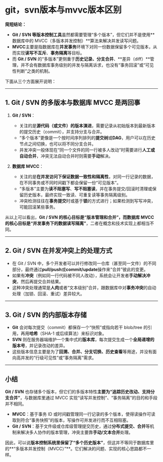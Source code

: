 # git，svn版本与mvvc版本区别

**简短结论：**

- **Git / SVN 等版本控制工具**虽然都需要管理“多个版本”，但它们并不是使用**数据库中的 MVCC（多版本并发控制）**算法来解决并发读写问题。
- **MVCC**主要是指数据库在**并发事务**环境下对同一份数据保留多个可见版本，从而实现**读写不互斥**、**事务隔离**等目标。
- 而 **Git / SVN** 的“多版本”更侧重于**历史记录、分支合并**、**差异（diff）**管理，并不会有数据库事务级别的并发与隔离诉求，也没有“事务回滚”或“可见性判断”之类的机制。

下面从三个方面展开说明：

---

## 1. Git / SVN 的多版本与数据库 MVCC 是两回事

1. **Git / SVN**：

   - 关注的是**源代码（或文件）的版本演进**，需要记录从初始版本到最新版本的提交历史（commit），并支持分支与合并。
   - “多个版本”更像是一个按时间序列排列的**提交树**或**DAG**，用户可以在历史节点之间切换，也可以将不同分支合并。
   - 并发冲突一般体现在“同一个文件的同一行被多人改动”时需要进行**人工或自动合并**，冲突无法自动合并时则需要**手动**解决。

2. **数据库 MVCC**：
   - 关注的是**在并发访问下保证数据一致性和隔离性**，对同一行记录的数据，在不同事务或不同时间戳下都会保留一份“可见版本”。
   - “多版本”主要为**读不阻塞写**、**写不阻塞读**，并在事务提交/回滚时清理或保留历史版本，最终实现一致读、可重复读等事务隔离级别。
   - 冲突检测往往在**事务提交**时或基于**锁**的方式进行；如果检测到写写冲突，可能回滚某些事务。

从以上可以看出，**Git / SVN 的核心目标是“版本管理和合并”，而数据库 MVCC 的核心目标是“并发事务下的数据读写隔离”**，二者在概念和技术实现上都相当不同。

---

## 2. Git / SVN 在并发冲突上的处理方式

- 在 Git / SVN 中，多个开发者可以并行修改同一仓库（甚至同一文件）的不同部分，最终通过**pull/push**或**commit/update**操作来“合并”彼此的变更。
- 如果有**冲突**（例如同一行代码被不同人改动），系统会让开发者**手动解决冲突**，然后再提交合并结果。
- 这种冲突处理通常是**人肉**或者“文本级别”合并，跟数据库中对**事务冲突**的自动处理（加锁、回滚、重试）差异较大。

---

## 3. Git / SVN 的内部版本存储

- **Git** 会对每次提交（commit）都保存一个“快照”或指向若干 blob/tree 的引用，再用**哈希**（SHA-1 或后续算法）来标识对象。
- **SVN** 则在服务器端维护一个集中式的**版本库**，每次提交生成一个**全局递增的版本号**，并记录改动的差异。
- 这些版本信息主要是为了**回溯、合并、分支切换、历史查看**等用途，并没有面向高并发的“行级可见性”或“事务隔离”需求。

---

## 小结

**Git / SVN** 也存储多个版本，但它们的多版本特性**主要为“追踪历史改动、支持分支合并”**，与数据库里通过 MVCC 实现“读写并发控制”、“事务隔离”的目的和手段并不相同。

- **MVCC**：基于事务 ID 或时间戳管理同一行记录的多个版本，使得读操作可读取到符合“事务快照”的版本，写操作可并发进行而不互相阻塞。
- **Git / SVN**：基于文件级或仓库级管理提交历史，通过**分布式提交、合并**等机制来解决多人协作的版本管理，冲突主要靠**手动/文本合并**处理。

因此，可以说**版本控制系统里保留了“多个历史版本”**，但这并不等同于数据库里的**“多版本并发控制（MVCC）”**。它们解决的问题、实现的核心思路都不一样。
